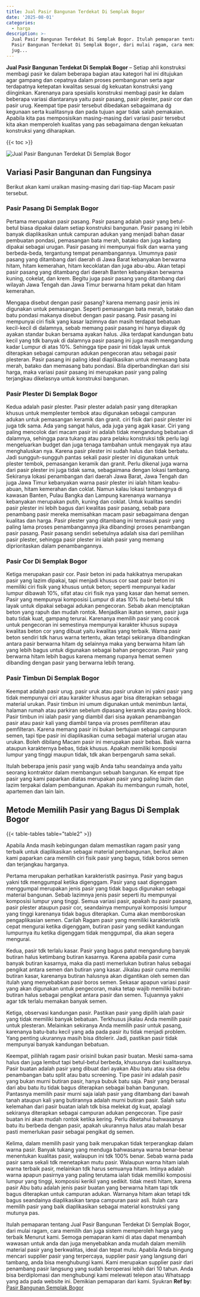 ```yaml
---
title: Jual Pasir Bangunan Terdekat Di Semplak Bogor
date: '2025-08-01'
categories:
  - harga
description: >-
  Jual Pasir Bangunan Terdekat Di Semplak Bogor. Itulah pemaparan tentang Jual
  Pasir Bangunan Terdekat Di Semplak Bogor, dari mulai ragam, cara memilih dan
  jug...
---
```


**Jual Pasir Bangunan Terdekat Di Semplak Bogor** – Setiap ahli konstruksi membagi pasir ke dalam beberapa bagian atau kategori hal ini ditujukan agar gampang dan cepatnya dalam proses pembangunan serta agar terdapatnya ketepatan kwalitas sesuai dg kekuatan konstruksi yang diinginkan. Karenanya para spesialis konstruksi membagi pasir ke dalam beberapa variasi diantaranya yaitu pasir pasang, pasir plester, pasir cor dan pasir urug. Keempat tipe pasir tersebut dibedakan sebagaimana dg kegunaan serta kualitasnya dan pada tujuan agar tidak salah pemakaian. Apabila kita pas memposisikan masing-masing dari variasi pasir tersebut kita akan memperoleh kualitas yang pas sebagaimana dengan kekuatan konstruksi yang diharapkan.

{{< toc >}}

![Jual Pasir Bangunan Terdekat Di Semplak Bogor](/images/jual-pasir-bangunan-74.png)

## Variasi Pasir Bangunan dan Fungsinya

Berikut akan kami uraikan masing-masing dari tiap-tiap Macam pasir tersebut.

### Pasir Pasang Di Semplak Bogor

Pertama merupakan pasir pasang. Pasir pasang adalah pasir yang betul-betul biasa dipakai dalam setiap konstruksi bangunan. Pasir pasang ini lebih banyak diaplikasikan untuk campuran adukan yang menjadi bahan dasar pembuatan pondasi, pemasangan bata merah, batako dan juga kadang dipakai sebagai urugan. Pasir pasang ini mempunyai fisik dan warna yang berbeda-beda, tergantung tempat penambangannya. Umumnya pasir pasang yang ditambang dari daerah di Jawa Barat kebanyakan berwarna hitam, hitam kemerahan, hitam kecoklatan dan juga abu-abu. Akan tetapi pasir pasang yang ditambang dari daerah Banten kebanyakan berwarna kuning, cokelat, dan krem. Begitu juga pasir pasang yang ditambang dari wilayah Jawa Tengah dan Jawa Timur berwarna hitam pekat dan hitam kemerahan.

Mengapa disebut dengan pasir pasang? karena memang pasir jenis ini digunakan untuk pemasangan. Seperti pemasangan bata merah, batako dan batu pondasi makanya disebut dengan pasir pasang. Pasir pasang ini mempunyai ciri fisik yang kasar lazimnya dan masih terdapat bebatuan kecil-kecil di dalamnya, sebab memang pasir pasang ini hanya diayak dg ayakan standar bukan bersama ayakan halus. Jika terdapat kandungan batu kecil yang tdk banyak di dalamnya pasir pasang ini juga masih mengandung kadar Lumpur di atas 10%. Sehingga tipe pasir ini tidak layak untuk diterapkan sebagai campuran adukan pengecoran atau sebagai pasir plesteran. Pasir pasang ini paling ideal diaplikasikan untuk memasang bata merah, batako dan memasang batu pondasi. Bila diperbandingkan dari sisi harga, maka variasi pasir pasang ini merupakan pasir yang paling terjangkau dikelasnya untuk konstruksi bangunan.

### Pasir Plester Di Semplak Bogor

Kedua adalah pasir plester. Pasir plester adalah pasir yang diterapkan khusus untuk memplester tembok atau digunakan sebagai campuran adukan untuk pemasangan keramik dan granit. ciri fisik dari pasir plester ini juga tdk sama. Ada yang sangat halus, ada juga yang agak kasar. Ciri yang paling mencolok dari macam pasir ini adalah tidak mengandung bebatuan di dalamnya, sehingga para tukang atau para pelaku konstruksi tdk perlu lagi mengeluarkan budget dan juga tenaga tambahan untuk mengayak nya atau menghaluskan nya. Karena pasir plester ini sudah halus dan tidak berbatu. Jadi sungguh-sungguh pantas sekali pasir plester ini digunakan untuk plester tembok, pemasangan keramik dan granit. Perlu dikenal juga warna dari pasir plester ini juga tidak sama, sebagaimana dengan lokasi tambang. Sekiranya lokasi penambangan dari daerah Jawa Barat, Jawa Tengah dan juga Jawa Timur kebanyakan warna pasir plester ini ialah hitam keabu-abuan, hitam kemerahan dan coklat. Namun kalau lokasi tambangnya di kawasan Banten, Pulau Bangka dan Lampung karenanya warnanya kebanyakan merupakan putih, kuning dan coklat. Untuk kualitas sendiri pasir plester ini lebih bagus dari kwalitas pasir pasang, sebab para penambang pasir mereka memisahkan macam pasir sebagaimana dengan kualitas dan harga. Pasir plester yang ditambang ini termasuk pasir yang paling lama proses penambangannya jika dibandingi proses penambangan pasir pasang. Pasir pasang sendiri sebetulnya adalah sisa dari pemilihan pasir plester, sehingga pasir plester ini ialah pasir yang memang diprioritaskan dalam penambangannya.

### Pasir Cor Di Semplak Bogor

Ketiga merupakan pasir cor. Pasir beton ini pada hakikatnya merupakan pasir yang lazim dipakai, tapi menjadi khusus cor saat pasir beton ini memiliki ciri fisik yang khusus untuk beton; seperti mempunyai kadar lumpur dibawah 10%, sifat atau ciri fisik nya yang kasar dan hemat semen. Pasir yang mempunyai komposisi Lumpur di atas 10% itu betul-betul tdk layak untuk dipakai sebagai adukan pengecoran. Sebab akan menciptakan beton yang rapuh dan mudah rontok. Menjadikan ikatan semen, pasir juga batu tidak kuat, gampang terurai. Karenanya memilih pasir yang cocok untuk pengecoran ini semestinya mempunyai karakter khusus supaya kwalitas beton cor yang dibuat yaitu kwalitas yang terbaik. Warna pasir beton sendiri tdk harus warna tertentu, akan tetapi sekiranya dibandingkan antara pasir berwarna hitam dg selainnya maka yang berwarna hitam lah yang lebih bagus untuk digunakan sebagai bahan pengecoran. Pasir yang berwarna hitam lebih bagus karena memang rupanya hemat semen dibanding dengan pasir yang berwarna lebih terang.

### Pasir Timbun Di Semplak Bogor

Keempat adalah pasir urug. pasir uruk atau pasir urukan ini yakni pasir yang tidak mempunyai ciri atau karakter khusus agar bisa diterapkan sebagai material urukan. Pasir timbun ini umum digunakan untuk menimbun lantai, halaman rumah atau parkiran sebelum dipasang keramik atau paving block. Pasir timbun ini ialah pasir yang diambil dari sisa ayakan penambangan pasir atau pasir kali yang diambil tanpa via proses pemfilteran atau pemfilteran. Karena memang pasir ini bukan bertujuan sebagai campuran semen, tapi tipe pasir ini diaplikasikan cuma sebagai material urugan atau urukan. Boleh dibilang Macam pasir ini merupakan pasir bebas. Baik warna ataupun karakternya bebas, tidak khusus. Apakah memiliki komposisi lumpur yang tinggi maupun tidak, tdk akan berpengaruh sama sekali.

Itulah beberapa jenis pasir yang wajib Anda tahu seandainya anda yaitu seorang kontraktor dalam membangun sebuah bangunan. Ke empat tipe pasir yang kami paparkan diatas merupakan pasir yang paling lazim dan lazim terpakai dalam pembangunan. Apakah itu membangun rumah, hotel, apartemen dan lain lain.

## Metode Memilih Pasir yang Bagus Di Semplak Bogor

{{< table-tables table="table2" >}}

Apabila Anda masih kebingungan dalam memastikan ragam pasir yang terbaik untuk diaplikasikan sebagai material pembangunan, berikut akan kami paparkan cara memilih ciri fisik pasir yang bagus, tidak boros semen dan terjangkau harganya.

Pertama merupakan perhatikan karakteristik pasirnya. Pasir yang bagus yakni tdk menggumpal ketika digenggam. Pasir yang saat digenggam menggumpal merupakan jenis pasir yang tidak bagus digunakan sebagai material bangunan. Sebab lazimnya jenis pasir seperti itu mempunyai komposisi lumpur yang tinggi. Semua variasi pasir, apakah itu pasir pasang, pasir plester ataupun pasir cor, seandainya mempunyai komposisi lumpur yang tinggi karenanya tidak bagus diterapkan. Cuma akan memboroskan pengaplikasian semen. Carilah Ragam pasir yang memiliki karakteristik cepat mengurai ketika digenggam, butiran pasir yang sedikit kandungan lumpurnya itu ketika digenggam tidak menggumpal, dia akan segera mengurai.

Kedua, pasir tdk terlalu kasar. Pasir yang bagus patut mengandung banyak butiran halus ketimbang butiran kasarnya. Karena apabila pasir cuma banyak butiran kasarnya, maka dia pasti memerlukan butiran halus sebagai pengikat antara semen dan butiran yang kasar. Jikalau pasir cuma memiliki butiran kasar, karenanya butiran halusnya akan digantikan oleh semen dan itulah yang menyebabkan pasir boros semen. Sekasar apapun variasi pasir yang akan digunakan untuk pengecoran, maka tetap wajib memiliki butiran-butiran halus sebagai pengikat antara pasir dan semen. Tujuannya yakni agar tdk terlalu memakan banyak semen.

Ketiga, observasi kandungan pasir. Pastikan pasir yang dipilih ialah pasir yang tidak memiliki banyak bebatuan. Terkhusus jikalau Anda memilih pasir untuk plesteran. Melainkan sekiranya Anda memilih pasir untuk pasang, karenanya batu-batu kecil yang ada pada pasir itu tidak menjadi problem. Yang penting ukurannya masih bisa ditolerir. Jadi, pastikan pasir tidak mempunyai banyak kandungan bebatuan.

Keempat, pilihlah ragam pasir orisinil bukan pasir buatan. Meski sama-sama halus dan juga lembut tapi betul-betul berbeda, khususnya dari kualitasnya. Pasir buatan adalah pasir yang dibuat dari ayakan Abu batu atau sisa debu penambangan batu split atau batu screening. Tipe pasir ini adalah pasir yang bukan murni butiran pasir, hanya bubuk batu saja. Pasir yang berasal dari abu batu itu tidak bagus diterapkan sebagai bahan bangunan. Pantasnya memilih pasir murni saja ialah pasir yang ditambang dari bawah tanah ataupun kali yang butirannya adalah murni butiran pasir. Salah satu kelemahan dari pasir buatan ialah tdk bisa melekat dg kuat, apalagi sekiranya diterapkan sebagai campuran adukan pengecoran. Tipe pasir buatan ini akan mudah rontok ketika kering. Perlu diketahui bahwasanya batu itu berbeda dengan pasir, apakah ukurannya halus atau malah besar pasti memerlukan pasir sebagai pengikat dg semen.

Kelima, dalam memilih pasir yang baik merupakan tidak terperangkap dalam warna pasir. Banyak tukang yang menduga bahwasanya warna benar-benar menentukan kualitas pasir, walaupun ini tdk 100% benar. Sebab warna pada pasir sama sekali tdk menetapkan mutu pasir. Walaupun warna hitam ialah warna terbaik pasir, melainkan tdk harus semuanya hitam. Intinya adalah warna apapun pasirnya yang paling terutama ialah tidak memiliki komposisi lumpur yang tinggi, komposisi kerikil yang sedikit. tidak mesti hitam, karena pasir Abu batu adalah jenis pasir buatan yang berwarna hitam tapi tdk bagus diterapkan untuk campuran adukan. Warnanya hitam akan tetapi tdk bagus seandainya diaplikasikan tanpa campuran pasir asli. Itulah cara memilih pasir yang baik diaplikasikan sebagai material konstruksi yang mutunya pas.

Itulah pemaparan tentang Jual Pasir Bangunan Terdekat Di Semplak Bogor, dari mulai ragam, cara memilih dan juga sistem memperoleh harga yang terbaik Menurut kami. Semoga pemaparan kami di atas dapat menambah wawasan untuk anda dan juga menyebabkan anda mudah dalam memilih material pasir yang berkwalitas, ideal dan tepat mutu. Apabila Anda bingung mencari supplier pasir yang terpercaya, supplier pasir yang langsung dari tambang, anda bisa menghubungi kami. Kami merupakan supplier pasir dari penambang pasir langsung yang sudah beroperasi lebih dari 10 tahun. Anda bisa berdiplomasi dan menghubungi kami melewati telepon atau Whatsapp yang ada pada website ini. Demikian pemaparan dari kami. Syukran
**Ref by:** [Pasir Bangunan Semplak Bogor](https://id.wikipedia.org/wiki/Pasir)
